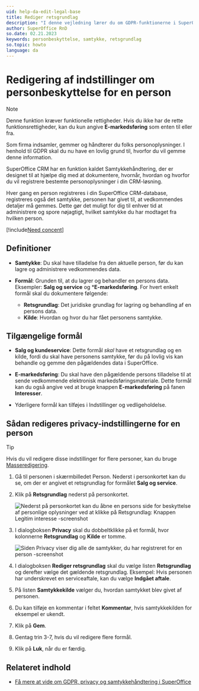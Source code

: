 ```yaml
---
uid: help-da-edit-legal-base
title: Rediger retsgrundlag
description: "I denne vejledning lærer du om GDPR-funktionerne i SuperOffice Markedsføring, der hjælper dig med at sikre, at din markedsføringsindsats er i overensstemmelse med GDPR."
author: SuperOffice RnD
so.date: 02.21.2023
keywords: personbeskyttelse, samtykke, retsgrundlag
so.topic: howto
language: da
---
```


# Redigering af indstillinger om personbeskyttelse for en person

> [!NOTE]
> Denne funktion kræver funktionelle rettigheder. Hvis du ikke har de rette funktionsrettigheder, kan du kun angive **E-markedsføring** som enten til eller fra.

Som firma indsamler, gemmer og håndterer du folks personoplysninger. I henhold til GDPR skal du nu have en lovlig grund til, hvorfor du vil gemme denne information.

SuperOffice CRM har en funktion kaldet Samtykkehåndtering, der er designet til at hjælpe dig med at dokumentere, hvornår, hvordan og hvorfor du vil registrere bestemte personoplysninger i din CRM-løsning.

Hver gang en person registreres i din SuperOffice CRM-database, registreres også det samtykke, personen har givet til, at vedkommendes detaljer må gemmes. Dette gør det muligt for dig til enhver tid at administrere og spore nøjagtigt, hvilket samtykke du har modtaget fra hvilken person.

[!include[Need concent](includes/why-consent.md)]

## Definitioner

* **Samtykke**: Du skal have tilladelse fra den aktuelle person, før du kan lagre og administrere vedkommendes data.

* **Formål**: Grunden til, at du lagrer og behandler en persons data. Eksempler: **Salg og service** og \***E-markedsføring**. For hvert enkelt formål skal du dokumentere følgende:

  * **Retsgrundlag**: Det juridiske grundlag for lagring og behandling af en persons data.
  * **Kilde**: Hvordan og hvor du har fået personens samtykke.

## Tilgængelige formål

* **Salg og kundeservice**: Dette formål *skal* have et retsgrundlag og en kilde, fordi du skal have personens samtykke, før du på lovlig vis kan behandle og gemme den pågældendes data i SuperOffice.

* **E-markedsføring**: Du skal have den pågældende persons tilladelse til at sende vedkommende elektronisk markedsføringsmateriale. Dette formål kan du også angive ved at bruge knappen **E-markedsføring** på fanen **Interesser**.

* Yderligere formål kan tilføjes i Indstillinger og vedligeholdelse.

## Sådan redigeres privacy-indstillingerne for en person

> [!TIP]
> Hvis du vil redigere disse indstillinger for flere personer, kan du bruge [Masseredigering][2].

1. Gå til personen i skærmbilledet Person.
    Nederst i personkortet kan du se, om der er angivet et retsgrundlag for formålet **Salg og service**.

2. Klik på **Retsgrundlag** nederst på personkortet.

    ![Nederst på personkortet kan du åbne en persons side for beskyttelse af personlige oplysninger ved at klikke på Retsgrundlag: Knappen Legitim interesse -screenshot][img1]

3. I dialogboksen **Privacy** skal du dobbeltklikke på et formål, hvor kolonnerne **Retsgrundlag** og **Kilde** er tomme.

    ![Siden Privacy viser dig alle de samtykker, du har registreret for en person -screenshot][img2]

4. I dialogboksen **Rediger retsgrundlag** skal du vælge listen **Retsgrundlag** og derefter vælge det gældende retsgrundlag. Eksempel: Hvis personen har underskrevet en serviceaftale, kan du vælge **Indgået aftale**.

5. På listen **Samtykkekilde** vælger du, hvordan samtykket blev givet af personen.

6. Du kan tilføje en kommentar i feltet **Kommentar**, hvis samtykkekilden for eksempel er ukendt.

7. Klik på **Gem**.

8. Gentag trin 3-7, hvis du vil redigere flere formål.

9. Klik på **Luk**, når du er færdig.

## Relateret indhold

* [Få mere at vide om GDPR, privacy og samtykkehåndtering i SuperOffice][1]

<!-- Referenced links -->
[1]: https://community.superoffice.com/en/learning/best-practices-tips/#gdpr
[2]: ../../../learn/basics/bulk-update.md

<!-- Referenced images -->
[img1]: media/legal-basisi.png
[img2]: media/legal-bases-registered-consent.png
